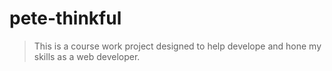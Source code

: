 # pete-thinkful

>This is a course work project designed to help develope and hone my skills as a web developer.

